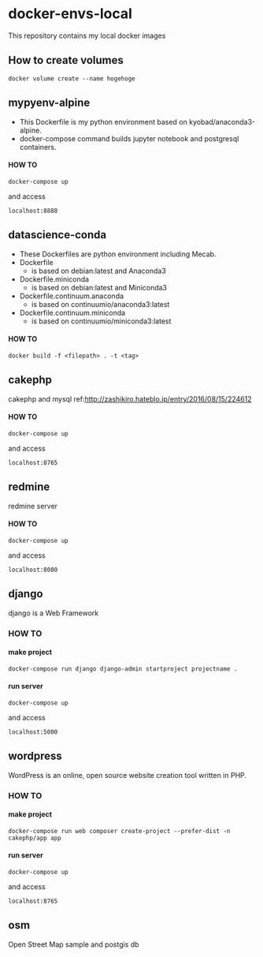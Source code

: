 # docker-envs-local
This repository contains my local docker images

## How to create volumes

``docker volume create --name hogehoge``

## mypyenv-alpine
- This Dockerfile is my python environment based on kyobad/anaconda3-alpine.
- docker-compose command builds jupyter notebook and postgresql containers.

#### HOW TO
``docker-compose up``

and access

``localhost:8888``

## datascience-conda
- These Dockerfiles are python environment including Mecab.
- Dockerfile
  - is based on debian:latest and Anaconda3
- Dockerfile.miniconda
  - is based on debian:latest and Miniconda3
- Dockerfile.continuum.anaconda
  - is based on continuumio/anaconda3:latest
- Dockerfile.continuum.miniconda
  - is based on continuumio/miniconda3:latest

#### HOW TO
``docker build -f <filepath> . -t <tag>``

## cakephp
cakephp and mysql
ref:http://zashikiro.hateblo.jp/entry/2016/08/15/224612

#### HOW TO
``docker-compose up``

and access

``localhost:8765``

## redmine
redmine server

#### HOW TO
``docker-compose up``

and access

``localhost:8080``

## django
django is a Web Framework

### HOW TO
#### make project
``docker-compose run django django-admin startproject projectname .``
#### run server
``docker-compose up``

and access

``localhost:5000``

## wordpress
WordPress is an online, open source website creation tool written in PHP.

### HOW TO
#### make project
``docker-compose run web composer create-project --prefer-dist -n cakephp/app app``
#### run server
``docker-compose up``

and access

``localhost:8765``

## osm
Open Street Map sample and postgis db
